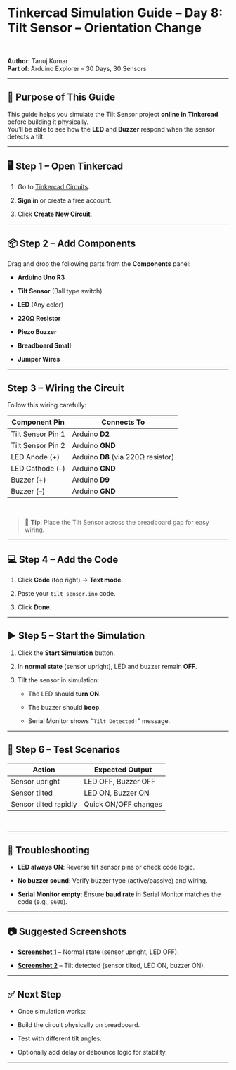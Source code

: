 # Tinkercad Simulation Guide – Day 8: Tilt Sensor – Orientation Change

<br>  

**Author**: Tanuj Kumar  
**Part of**: Arduino Explorer – 30 Days, 30 Sensors

---

## 🎯 Purpose of This Guide

This guide helps you simulate the Tilt Sensor project **online in Tinkercad** before building it physically.  
You’ll be able to see how the **LED** and **Buzzer** respond when the sensor detects a tilt.

---

## 🖥 Step 1 – Open Tinkercad

1. Go to [Tinkercad Circuits](https://www.tinkercad.com/circuits).

2. **Sign in** or create a free account.

3. Click **Create New Circuit**.

---

## 📦 Step 2 – Add Components

Drag and drop the following parts from the **Components** panel:  

- **Arduino Uno R3**

- **Tilt Sensor** (Ball type switch)

- **LED** (Any color)

- **220Ω Resistor**

- **Piezo Buzzer**

- **Breadboard Small**

- **Jumper Wires**

---

##  Step 3 – Wiring the Circuit

Follow this wiring carefully:  

| **Component Pin** | **Connects To**                    |
| ----------------- | ---------------------------------- |
| Tilt Sensor Pin 1 | Arduino **D2**                     |
| Tilt Sensor Pin 2 | Arduino **GND**                    |
| LED Anode (+)     | Arduino **D8** (via 220Ω resistor) |
| LED Cathode (–)   | Arduino **GND**                    |
| Buzzer (+)        | Arduino **D9**                     |
| Buzzer (–)        | Arduino **GND**                    |

<br>  

> 📌 **Tip**: Place the Tilt Sensor across the breadboard gap for easy wiring.

---

## 💻 Step 4 – Add the Code

1. Click **Code** (top right) → **Text mode**.

2. Paste your ``tilt_sensor.ino`` code.

3. Click **Done**.

---

## ▶️ Step 5 – Start the Simulation

1. Click the **Start Simulation** button.

2. In **normal state** (sensor upright), LED and buzzer remain **OFF**.

3. Tilt the sensor in simulation:

    - The LED should **turn ON**.

    - The buzzer should **beep**.

    - Serial Monitor shows “`Tilt Detected!`” message.

---

## 🧪 Step 6 – Test Scenarios

| **Action**            | **Expected Output**  |
| --------------------- | -------------------- |
| Sensor upright        | LED OFF, Buzzer OFF  |
| Sensor tilted         | LED ON, Buzzer ON    |
| Sensor tilted rapidly | Quick ON/OFF changes |

<br>  

---

## 📌 Troubleshooting

- **LED always ON**: Reverse tilt sensor pins or check code logic.

- **No buzzer sound**: Verify buzzer type (active/passive) and wiring.

- **Serial Monitor empty**: Ensure **baud rate** in Serial Monitor matches the code (e.g., `9600`).

---

## 📷 Suggested Screenshots

- [**Screenshot 1**](./Screenshot%201.png) – Normal state (sensor upright, LED OFF).

- [**Screenshot 2**](./Screenshot%202.png) – Tilt detected (sensor tilted, LED ON, buzzer ON).

---

## ✅ Next Step

- Once simulation works:

- Build the circuit physically on breadboard.

- Test with different tilt angles.

- Optionally add delay or debounce logic for stability.

---
